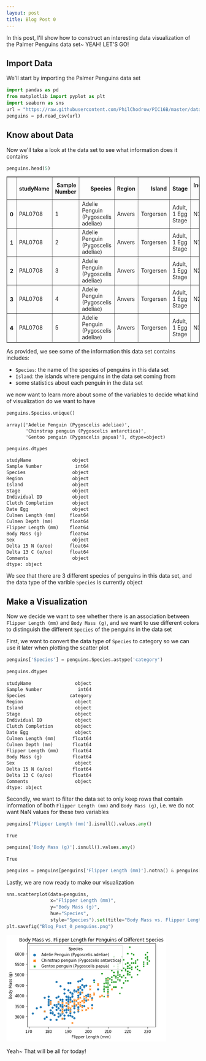 ```yaml
---
layout: post
title: Blog Post 0
---
```


In this post, I'll show how to construct an interesting data visualization of the Palmer Penguins data set~ YEAH! LET'S GO!

## Import Data

We'll start by importing the Palmer Penguins data set 


```python
import pandas as pd
from matplotlib import pyplot as plt
import seaborn as sns 
url = "https://raw.githubusercontent.com/PhilChodrow/PIC16B/master/datasets/palmer_penguins.csv"
penguins = pd.read_csv(url)
```

## Know about Data
Now we'll take a look at the data set to see what information does it contains 


```python
penguins.head(5)
```




<div>
<style scoped>
    .dataframe tbody tr th:only-of-type {
        vertical-align: middle;
    }

    .dataframe tbody tr th {
        vertical-align: top;
    }

    .dataframe thead th {
        text-align: right;
    }
</style>
<table border="1" class="dataframe">
  <thead>
    <tr style="text-align: right;">
      <th></th>
      <th>studyName</th>
      <th>Sample Number</th>
      <th>Species</th>
      <th>Region</th>
      <th>Island</th>
      <th>Stage</th>
      <th>Individual ID</th>
      <th>Clutch Completion</th>
      <th>Date Egg</th>
      <th>Culmen Length (mm)</th>
      <th>Culmen Depth (mm)</th>
      <th>Flipper Length (mm)</th>
      <th>Body Mass (g)</th>
      <th>Sex</th>
      <th>Delta 15 N (o/oo)</th>
      <th>Delta 13 C (o/oo)</th>
      <th>Comments</th>
    </tr>
  </thead>
  <tbody>
    <tr>
      <th>0</th>
      <td>PAL0708</td>
      <td>1</td>
      <td>Adelie Penguin (Pygoscelis adeliae)</td>
      <td>Anvers</td>
      <td>Torgersen</td>
      <td>Adult, 1 Egg Stage</td>
      <td>N1A1</td>
      <td>Yes</td>
      <td>11/11/07</td>
      <td>39.1</td>
      <td>18.7</td>
      <td>181.0</td>
      <td>3750.0</td>
      <td>MALE</td>
      <td>NaN</td>
      <td>NaN</td>
      <td>Not enough blood for isotopes.</td>
    </tr>
    <tr>
      <th>1</th>
      <td>PAL0708</td>
      <td>2</td>
      <td>Adelie Penguin (Pygoscelis adeliae)</td>
      <td>Anvers</td>
      <td>Torgersen</td>
      <td>Adult, 1 Egg Stage</td>
      <td>N1A2</td>
      <td>Yes</td>
      <td>11/11/07</td>
      <td>39.5</td>
      <td>17.4</td>
      <td>186.0</td>
      <td>3800.0</td>
      <td>FEMALE</td>
      <td>8.94956</td>
      <td>-24.69454</td>
      <td>NaN</td>
    </tr>
    <tr>
      <th>2</th>
      <td>PAL0708</td>
      <td>3</td>
      <td>Adelie Penguin (Pygoscelis adeliae)</td>
      <td>Anvers</td>
      <td>Torgersen</td>
      <td>Adult, 1 Egg Stage</td>
      <td>N2A1</td>
      <td>Yes</td>
      <td>11/16/07</td>
      <td>40.3</td>
      <td>18.0</td>
      <td>195.0</td>
      <td>3250.0</td>
      <td>FEMALE</td>
      <td>8.36821</td>
      <td>-25.33302</td>
      <td>NaN</td>
    </tr>
    <tr>
      <th>3</th>
      <td>PAL0708</td>
      <td>4</td>
      <td>Adelie Penguin (Pygoscelis adeliae)</td>
      <td>Anvers</td>
      <td>Torgersen</td>
      <td>Adult, 1 Egg Stage</td>
      <td>N2A2</td>
      <td>Yes</td>
      <td>11/16/07</td>
      <td>NaN</td>
      <td>NaN</td>
      <td>NaN</td>
      <td>NaN</td>
      <td>NaN</td>
      <td>NaN</td>
      <td>NaN</td>
      <td>Adult not sampled.</td>
    </tr>
    <tr>
      <th>4</th>
      <td>PAL0708</td>
      <td>5</td>
      <td>Adelie Penguin (Pygoscelis adeliae)</td>
      <td>Anvers</td>
      <td>Torgersen</td>
      <td>Adult, 1 Egg Stage</td>
      <td>N3A1</td>
      <td>Yes</td>
      <td>11/16/07</td>
      <td>36.7</td>
      <td>19.3</td>
      <td>193.0</td>
      <td>3450.0</td>
      <td>FEMALE</td>
      <td>8.76651</td>
      <td>-25.32426</td>
      <td>NaN</td>
    </tr>
  </tbody>
</table>
</div>



As provided, we see some of the information this data set contains includes:
- `Species`: the name of the species of penguins in this data set
- `Island`: the islands where penguins in the data set coming from 
- some statistics about each penguin in the data set

we now want to learn more about some of the variables to decide what kind of visualization do we want to have


```python
penguins.Species.unique()
```




    array(['Adelie Penguin (Pygoscelis adeliae)',
           'Chinstrap penguin (Pygoscelis antarctica)',
           'Gentoo penguin (Pygoscelis papua)'], dtype=object)




```python
penguins.dtypes
```




    studyName               object
    Sample Number            int64
    Species                 object
    Region                  object
    Island                  object
    Stage                   object
    Individual ID           object
    Clutch Completion       object
    Date Egg                object
    Culmen Length (mm)     float64
    Culmen Depth (mm)      float64
    Flipper Length (mm)    float64
    Body Mass (g)          float64
    Sex                     object
    Delta 15 N (o/oo)      float64
    Delta 13 C (o/oo)      float64
    Comments                object
    dtype: object



We see that there are 3 different species of penguins in this data set, and the data type of the varible `Species` is currently object

## Make a Visualization
Now we decide we want to see whether there is an association between `Flipper Length (mm)` and `Body Mass (g)`, and we want to use different colors to distinguish the different `Species` of the penguins in the data set

First, we want to convert the data type of `Species` to category so we can use it later when plotting the scatter plot


```python
penguins['Species'] = penguins.Species.astype('category')
```


```python
penguins.dtypes
```




    studyName                object
    Sample Number             int64
    Species                category
    Region                   object
    Island                   object
    Stage                    object
    Individual ID            object
    Clutch Completion        object
    Date Egg                 object
    Culmen Length (mm)      float64
    Culmen Depth (mm)       float64
    Flipper Length (mm)     float64
    Body Mass (g)           float64
    Sex                      object
    Delta 15 N (o/oo)       float64
    Delta 13 C (o/oo)       float64
    Comments                 object
    dtype: object



Secondly, we want to filter the data set to only keep rows that contain information of both `Flipper Length (mm)` and `Body Mass (g)`, i.e. we do not want NaN values for these two variables


```python
penguins['Flipper Length (mm)'].isnull().values.any()
```




    True




```python
penguins['Body Mass (g)'].isnull().values.any()
```




    True




```python
penguins = penguins[penguins['Flipper Length (mm)'].notna() & penguins['Body Mass (g)'].notna()]
```

Lastly, we are now ready to make our visualization


```python
sns.scatterplot(data=penguins, 
                x="Flipper Length (mm)", 
                y="Body Mass (g)", 
                hue="Species", 
                style="Species").set(title="Body Mass vs. Flipper Length for Penguins of Different Species")
plt.savefig("Blog_Post_0_penguins.png")
```
![Blog_Post_0_penguins.png](/images/Blog_Post_0_penguins.png)


Yeah~ That will be all for today!
